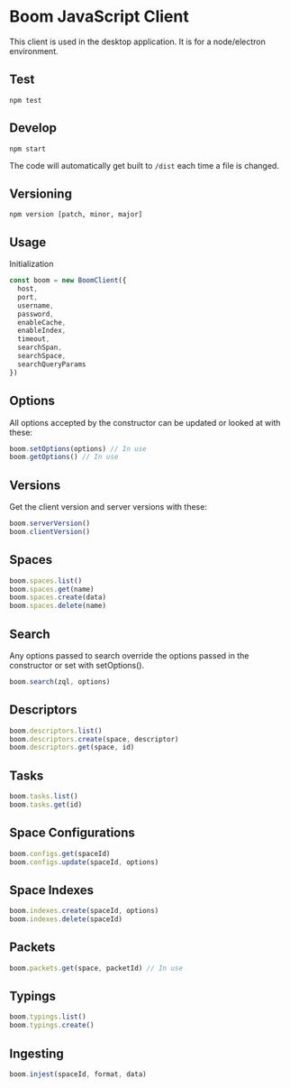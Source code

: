 # Boom JavaScript Client

This client is used in the desktop application. It is for a node/electron environment.

## Test

```
npm test
```

## Develop

```
npm start
```

The code will automatically get built to `/dist` each time a file is changed.

## Versioning

```
npm version [patch, minor, major]
```

## Usage

Initialization

```js
const boom = new BoomClient({
  host,
  port,
  username,
  password,
  enableCache,
  enableIndex,
  timeout,
  searchSpan,
  searchSpace,
  searchQueryParams
})
```

## Options

All options accepted by the constructor can be updated or looked at with these:

```js
boom.setOptions(options) // In use
boom.getOptions() // In use
```

## Versions

Get the client version and server versions with these:

```js
boom.serverVersion()
boom.clientVersion()
```

## Spaces

```js
boom.spaces.list()
boom.spaces.get(name)
boom.spaces.create(data)
boom.spaces.delete(name)
```

## Search

Any options passed to search override the options passed in the constructor or set with setOptions().

```js
boom.search(zql, options)
```

## Descriptors

```js
boom.descriptors.list()
boom.descriptors.create(space, descriptor)
boom.descriptors.get(space, id)
```

## Tasks

```js
boom.tasks.list()
boom.tasks.get(id)
```

## Space Configurations

```js
boom.configs.get(spaceId)
boom.configs.update(spaceId, options)
```

## Space Indexes

```js
boom.indexes.create(spaceId, options)
boom.indexes.delete(spaceId)
```

## Packets

```js
boom.packets.get(space, packetId) // In use
```

## Typings

```js
boom.typings.list()
boom.typings.create()
```

## Ingesting

```js
boom.injest(spaceId, format, data)
```
